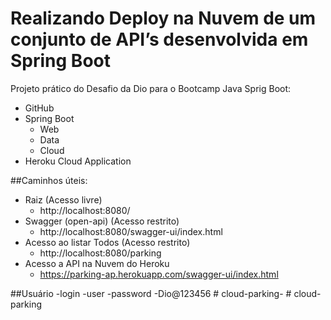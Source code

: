 # Realizando Deploy na Nuvem de um conjunto de API’s desenvolvida em Spring Boot

Projeto prático do Desafio da Dio para o Bootcamp Java Sprig Boot:
- GitHub
- Spring Boot
  - Web
  - Data
  - Cloud
- Heroku Cloud Application

##Caminhos úteis:
- Raiz (Acesso livre)
  - http://localhost:8080/
- Swagger (open-api) (Acesso restrito) 
  - http://localhost:8080/swagger-ui/index.html
- Acesso ao listar Todos (Acesso restrito)
  - http://localhost:8080/parking
- Acesso a API na Nuvem do Heroku
  - https://parking-ap.herokuapp.com/swagger-ui/index.html

##Usuário
-login
  -user
-password
  -Dio@123456
#   c l o u d - p a r k i n g -  
 #   c l o u d - p a r k i n g  
 